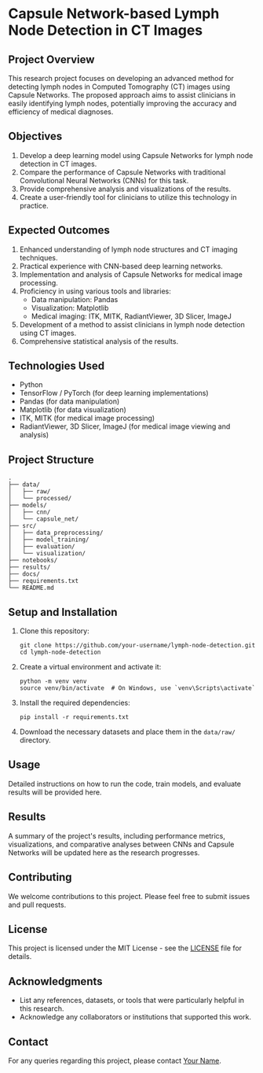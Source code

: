 # Capsule Network-based Lymph Node Detection in CT Images

## Project Overview

This research project focuses on developing an advanced method for detecting lymph nodes in Computed Tomography (CT) images using Capsule Networks. The proposed approach aims to assist clinicians in easily identifying lymph nodes, potentially improving the accuracy and efficiency of medical diagnoses.

## Objectives

1. Develop a deep learning model using Capsule Networks for lymph node detection in CT images.
2. Compare the performance of Capsule Networks with traditional Convolutional Neural Networks (CNNs) for this task.
3. Provide comprehensive analysis and visualizations of the results.
4. Create a user-friendly tool for clinicians to utilize this technology in practice.

## Expected Outcomes

1. Enhanced understanding of lymph node structures and CT imaging techniques.
2. Practical experience with CNN-based deep learning networks.
3. Implementation and analysis of Capsule Networks for medical image processing.
4. Proficiency in using various tools and libraries:
   - Data manipulation: Pandas
   - Visualization: Matplotlib
   - Medical imaging: ITK, MITK, RadiantViewer, 3D Slicer, ImageJ
5. Development of a method to assist clinicians in lymph node detection using CT images.
6. Comprehensive statistical analysis of the results.

## Technologies Used

- Python
- TensorFlow / PyTorch (for deep learning implementations)
- Pandas (for data manipulation)
- Matplotlib (for data visualization)
- ITK, MITK (for medical image processing)
- RadiantViewer, 3D Slicer, ImageJ (for medical image viewing and analysis)

## Project Structure

```
.
├── data/
│   ├── raw/
│   └── processed/
├── models/
│   ├── cnn/
│   └── capsule_net/
├── src/
│   ├── data_preprocessing/
│   ├── model_training/
│   ├── evaluation/
│   └── visualization/
├── notebooks/
├── results/
├── docs/
├── requirements.txt
└── README.md
```

## Setup and Installation

1. Clone this repository:
   ```
   git clone https://github.com/your-username/lymph-node-detection.git
   cd lymph-node-detection
   ```

2. Create a virtual environment and activate it:
   ```
   python -m venv venv
   source venv/bin/activate  # On Windows, use `venv\Scripts\activate`
   ```

3. Install the required dependencies:
   ```
   pip install -r requirements.txt
   ```

4. Download the necessary datasets and place them in the `data/raw/` directory.

## Usage

Detailed instructions on how to run the code, train models, and evaluate results will be provided here.

## Results

A summary of the project's results, including performance metrics, visualizations, and comparative analyses between CNNs and Capsule Networks will be updated here as the research progresses.

## Contributing

We welcome contributions to this project. Please feel free to submit issues and pull requests.

## License

This project is licensed under the MIT License - see the [LICENSE](LICENSE) file for details.

## Acknowledgments

- List any references, datasets, or tools that were particularly helpful in this research.
- Acknowledge any collaborators or institutions that supported this work.

## Contact

For any queries regarding this project, please contact [Your Name](mailto:your.email@example.com).
